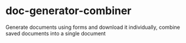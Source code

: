 # doc-generator-combiner
Generate documents using forms and download it individually, combine saved documents into a single document

